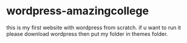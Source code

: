 # wordpress-amazingcollege 
this is my first website with wordpress from scratch.
if u want to run it please download wordpress then put my folder in themes folder.
